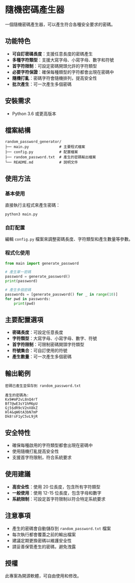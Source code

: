 # 隨機密碼產生器

一個隨機密碼產生器，可以產生符合各種安全要求的密碼。

## 功能特色

- **可自訂密碼長度**：支援任意長度的密碼產生
- **多種字符類型**：支援大寫字母、小寫字母、數字和符號
- **首字符限制**：可設定密碼開頭允許的字符類型
- **必要字符保證**：確保每種類型的字符都會出現在密碼中
- **隨機打亂**：密碼字符會隨機排列，提高安全性
- **批次產生**：可一次產生多個密碼

## 安裝需求

- Python 3.6 或更高版本

## 檔案結構

```
random_password_generator/
├── main.py              # 主要程式檔案
├── config.py            # 配置檔案
├── random_password.txt  # 產生的密碼輸出檔案
└── README.md            # 說明文件
```

## 使用方法

### 基本使用

直接執行主程式來產生密碼：

```bash
python3 main.py
```

### 自訂配置

編輯 `config.py` 檔案來調整密碼長度、字符類型和產生數量等參數。

### 程式化使用

```python
from main import generate_password

# 產生單一密碼
password = generate_password()
print(password)

# 產生多個密碼
passwords = [generate_password() for _ in range(10)]
for pwd in passwords:
    print(pwd)
```

## 主要配置選項

- **密碼長度**：可設定任意長度
- **字符類型**：大寫字母、小寫字母、數字、符號
- **首字符限制**：可限制密碼開頭字符類型
- **符號集合**：可自訂使用的符號
- **產生數量**：可一次產生多個密碼

## 輸出範例

```
密碼已產生並保存到 random_password.txt

產生的密碼為:
Kx9#mP2vL8nQ4rT
Bf7@wE3sY1hM6pU
Gj5$dR9cV2nX8kZ
Hl4&qW6tA3bN7mP
Dk8!sF1yC5vL9jR
```

## 安全特性

- 確保每種啟用的字符類型都會出現在密碼中
- 使用隨機打亂提高安全性
- 支援首字符限制，符合系統要求

## 使用建議

- **高安全性**：使用 20 位長度，包含所有字符類型
- **一般使用**：使用 12-15 位長度，包含字母和數字
- **系統限制**：可設定首字符限制以符合特定系統要求

## 注意事項

- 產生的密碼會自動儲存到 `random_password.txt` 檔案
- 每次執行都會覆蓋之前的輸出檔案
- 建議定期更換密碼以維護安全性
- 請妥善保管產生的密碼，避免洩露

## 授權

此專案為開源軟體，可自由使用和修改。
